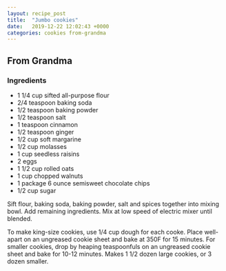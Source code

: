 ```yaml
---
layout: recipe_post
title:  "Jumbo cookies"
date:   2019-12-22 12:02:43 +0000
categories: cookies from-grandma
---
```


## From Grandma
### Ingredients
* 1 1/4 cup sifted all-purpose flour
* 2/4 teaspoon baking soda
* 1/2 teaspoon baking powder
* 1/2 teaspoon salt
* 1 teaspoon cinnamon
* 1/2 teaspoon ginger
* 1/2 cup soft margarine
* 1/2 cup molasses
* 1 cup seedless raisins
* 2 eggs
* 1 1/2 cup rolled oats
* 1 cup chopped walnuts
* 1 package 6 ounce semisweet chocolate chips
* 1/2 cup sugar


Sift flour, baking soda, baking powder, salt and spices together into mixing bowl. Add remaining ingredients. Mix at low speed of electric mixer until blended.
 
To make king-size cookies, use 1/4 cup dough for each cooke. Place well-apart on an ungreased cookie sheet and bake at 350F for 15 minutes. For smaller cookies, drop by heaping teaspoonfuls on an ungreased cookie sheet and bake for 10-12 minutes. Makes 1 1/2 dozen large cookies, or 3 dozen smaller.
